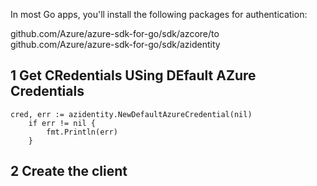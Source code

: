 In most Go apps, you'll install the following packages for authentication:

github.com/Azure/azure-sdk-for-go/sdk/azcore/to
github.com/Azure/azure-sdk-for-go/sdk/azidentity

## 1 Get CRedentials USing DEfault AZure Credentials

```
cred, err := azidentity.NewDefaultAzureCredential(nil)
	if err != nil {
		fmt.Println(err)
	}
```

## 2 Create the client
